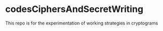 # codesCiphersAndSecretWriting
This repo is for the experimentation of working strategies in cryptograms
